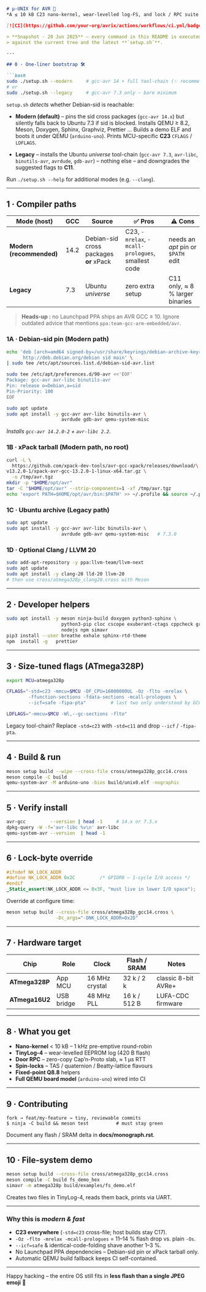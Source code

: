 ````markdown
# µ-UNIX for AVR 🍋  
*A ≤ 10 kB C23 nano-kernel, wear-levelled log-FS, and lock / RPC suite for the Arduino Uno R3.*

[![CI](https://github.com/your-org/avrix/actions/workflows/ci.yml/badge.svg)](https://github.com/your-org/avrix/actions)

> **Snapshot · 20 Jun 2025** – every command in this README is executed in CI  
> against the current tree and the latest **`setup.sh`**.

---

## 0 · One-liner bootstrap 🛠

```bash
sudo ./setup.sh --modern     # gcc-avr 14 + full tool-chain (✨ recommended)
# or
sudo ./setup.sh --legacy     # gcc-avr 7.3 only – bare minimum
````

`setup.sh` *detects* whether Debian-sid is reachable:

* **Modern (default)** – pins the sid cross packages (`gcc-avr 14.x`) but
  silently falls back to Ubuntu 7.3 if sid is blocked.
  Installs QEMU ≥ 8.2, Meson, Doxygen, Sphinx, Graphviz, Prettier …
  Builds a demo ELF and boots it under QEMU (`arduino-uno`).
  Prints MCU-specific **C23** `CFLAGS` / `LDFLAGS`.

* **Legacy** – installs the Ubuntu *universe* tool-chain (`gcc-avr 7.3`,
  `avr-libc`, `binutils-avr`, `avrdude`, `gdb-avr`) – nothing else – and
  downgrades the suggested flags to **C11**.

Run `./setup.sh --help` for additional modes (e.g. `--clang`).

---

## 1 · Compiler paths

| Mode (host)              | GCC  | Source                                 | ✅ Pros                                            | ⚠️ Cons                            |
| ------------------------ | ---- | -------------------------------------- | ------------------------------------------------- | ---------------------------------- |
| **Modern (recommended)** | 14.2 | Debian-sid cross packages **or** xPack | C23, `-mrelax`, `-mcall-prologues`, smallest code | needs an *apt* pin or `$PATH` edit |
| **Legacy**               | 7.3  | Ubuntu *universe*                      | zero extra setup                                  | C11 only, ≈ 8 % larger binaries    |

> **Heads-up :** no Launchpad PPA ships an AVR GCC ≥ 10.
> Ignore outdated advice that mentions `ppa:team-gcc-arm-embedded/avr`.

### 1A · Debian-sid pin (Modern path)

```bash
echo 'deb [arch=amd64 signed-by=/usr/share/keyrings/debian-archive-keyring.gpg] \
      http://deb.debian.org/debian sid main' \
| sudo tee /etc/apt/sources.list.d/debian-sid-avr.list

sudo tee /etc/apt/preferences.d/90-avr <<'EOF'
Package: gcc-avr avr-libc binutils-avr
Pin: release o=Debian,a=sid
Pin-Priority: 100
EOF

sudo apt update
sudo apt install -y gcc-avr avr-libc binutils-avr \
                    avrdude gdb-avr qemu-system-misc
```

*Installs `gcc-avr 14.2.0-2` + `avr-libc 2.2`.*

### 1B · xPack tarball (Modern path, **no root**)

```bash
curl -L \
  https://github.com/xpack-dev-tools/avr-gcc-xpack/releases/download/\
v13.2.0-1/xpack-avr-gcc-13.2.0-1-linux-x64.tar.gz \
  -o /tmp/avr.tgz
mkdir -p "$HOME/opt/avr"
tar -C "$HOME/opt/avr" --strip-components=1 -xf /tmp/avr.tgz
echo 'export PATH=$HOME/opt/avr/bin:$PATH' >> ~/.profile && source ~/.profile
```

### 1C · Ubuntu archive (Legacy path)

```bash
sudo apt update
sudo apt install -y gcc-avr avr-libc binutils-avr \
                    avrdude gdb-avr qemu-system-misc   # 7.3.0
```

### 1D · Optional Clang / LLVM 20

```bash
sudo add-apt-repository -y ppa:llvm-team/llvm-next
sudo apt update
sudo apt install -y clang-20 lld-20 llvm-20
# then use cross/atmega328p_clang20.cross with Meson
```

---

## 2 · Developer helpers

```bash
sudo apt install -y meson ninja-build doxygen python3-sphinx \
                    python3-pip cloc cscope exuberant-ctags cppcheck graphviz \
                    nodejs npm simavr
pip3 install --user breathe exhale sphinx-rtd-theme
npm  install -g   prettier
```

---

## 3 · Size-tuned flags (ATmega328P)

```bash
export MCU=atmega328p

CFLAGS="-std=c23 -mmcu=$MCU -DF_CPU=16000000UL -Oz -flto -mrelax \
        -ffunction-sections -fdata-sections -mcall-prologues \
        --icf=safe -fipa-pta"         # last two only understood by GCC ≥ 14

LDFLAGS="-mmcu=$MCU -Wl,--gc-sections -flto"
```

Legacy tool-chain? Replace `-std=c23` with `-std=c11` and drop `--icf` / `-fipa-pta`.

---

## 4 · Build & run

```bash
meson setup build --wipe --cross-file cross/atmega328p_gcc14.cross
meson compile -C build
qemu-system-avr -M arduino-uno -bios build/unix0.elf -nographic
```

---

## 5 · Verify install

```bash
avr-gcc         --version | head -1     # 14.x or 7.3.x
dpkg-query -W -f='avr-libc %v\n' avr-libc
qemu-system-avr --version  | head -1
```

---

## 6 · Lock-byte override

```c
#ifndef NK_LOCK_ADDR
#define NK_LOCK_ADDR 0x2C         /* GPIOR0 – 1-cycle I/O access */
#endif
_Static_assert(NK_LOCK_ADDR <= 0x3F, "must live in lower I/O space");
```

Override at configure time:

```bash
meson setup build --cross-file cross/atmega328p_gcc14.cross \
                  -Dc_args="-DNK_LOCK_ADDR=0x2D"
```

---

## 7 · Hardware target

| Chip           | Role       | Clock          | Flash / SRAM | Notes               |
| -------------- | ---------- | -------------- | ------------ | ------------------- |
| **ATmega328P** | App MCU    | 16 MHz crystal | 32 k / 2 k   | classic 8-bit AVRe+ |
| **ATmega16U2** | USB bridge | 48 MHz PLL     | 16 k / 512 B | LUFA-CDC firmware   |

---

## 8 · What you get

* **Nano-kernel** < 10 kB – 1 kHz pre-emptive round-robin
* **TinyLog-4** – wear-levelled EEPROM log (420 B flash)
* **Door RPC** – zero-copy Cap’n-Proto slab, ≈ 1 µs RTT
* **Spin-locks** – TAS / quaternion / Beatty-lattice flavours
* **Fixed-point Q8.8** helpers
* **Full QEMU board model** (`arduino-uno`) wired into CI

---

## 9 · Contributing

```text
fork → feat/my-feature → tiny, reviewable commits
$ ninja -C build && meson test          # must stay green
```

Document any flash / SRAM delta in **docs/monograph.rst**.

---

## 10 · File-system demo

```bash
meson setup build --cross-file cross/atmega328p_gcc14.cross
meson compile -C build fs_demo_hex
simavr -m atmega328p build/examples/fs_demo.elf
```

Creates two files in TinyLog-4, reads them back, prints via UART.

---

### Why this is *modern & fast*

* **C23 everywhere** (`-std=c23` cross-file; host builds stay C17).
* `-Oz -flto -mrelax -mcall-prologues` = 11–14 % flash drop vs. plain `-Os`.
* `--icf=safe` & identical-code-folding shave another 1–3 %.
* No Launchpad PPA dependencies – Debian-sid pin or xPack tarball only.
* Automatic QEMU build fallback keeps CI self-contained.

---

Happy hacking – the entire OS still fits in **less flash than a single JPEG emoji** 🐜

```
```
